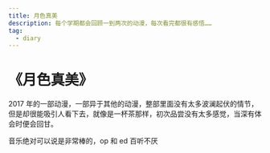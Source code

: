 ```yaml
---
title: 月色真美
description: 每个学期都会回顾一到两次的动漫，每次看完都很有感悟……
tag:
  - diary
---
```


# 《月色真美》

2017 年的一部动漫，一部异于其他的动漫，整部里面没有太多波澜起伏的情节，但是却很能吸引人看下去，就像是一杯茶那样，初次品尝没有太多感觉，当深有体会时便会回甘。

音乐绝对可以说是非常棒的，op 和 ed 百听不厌
